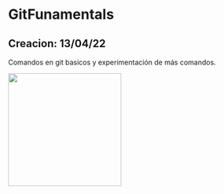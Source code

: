 # GitFunamentals
## Creacion: 13/04/22
Comandos en git basicos y experimentación de más comandos.
<p><img align= center src="https://1000marcas.net/wp-content/uploads/2021/06/Git-Logo.png" width="230"</em></p>

